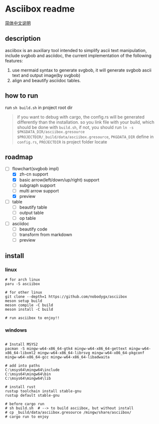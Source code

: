 # Asciibox readme

[简体中文说明](./readme_CN.md)

## description

asciibox is an auxiliary tool intended to simplify ascii text manipulation, include svgbob and asciidoc, the current implementation of the following features:

1. use mermaid syntax to generate svgbob, it will generate svgbob ascii text and output image(by svgbob)
2. align and beautify asciidoc tables.

## how to run

run `sh build.sh` in project root dir

> if you want to debug with cargo, the config.rs will be generated differently than the installation. so you link file with your build, which should be done with ``build.sh``, if not, you should run `ln -s $PKGDATA_DIR/asciibox.gresource $PROJECTDIR/_build/data/asciibox.gresource`, `PKGDATA_DIR` define in `config.rs`, `PROJECTDIR` is project folder locate

## roadmap

- [ ] flowchart(svgbob impl)
    - [x] zh-cn support
    - [x] basic arrow(left/down/up/right) support
    - [ ] subgraph support
    - [ ] multi arrow support
    - [x] preview
- [ ] table
    - [ ] beautify table
    - [ ] output table
    - [ ] op table
- [ ] asciidoc
    - [ ] beautify code
    - [ ] transform from markdown
    - [ ] preview

## install

### linux

```shell
# for arch linux
paru -S asciibox

# for other linux
git clone --depth=1 https://github.com/nobodygx/asciibox
meson setup build
meson compile -C build
meson install -C build

# run asciibox to enjoy!!
```

### windows

```shell

# Install MSYS2
pacman -S mingw-w64-x86_64-gtk4 mingw-w64-x86_64-gettext mingw-w64-x86_64-libxml2 mingw-w64-x86_64-librsvg mingw-w64-x86_64-pkgconf mingw-w64-x86_64-gcc mingw-w64-x86_64-libadwaita

# add into paths
C:\msys64\mingw64\include
C:\msys64\mingw64\bin
C:\msys64\mingw64\lib

# install rust
rustup toolchain install stable-gnu
rustup default stable-gnu

# before cargo run
# sh build.sh  # --> to build asciibox, but without install
# cp _build/data/asciibox.gresource /mingw/share/asciibox/
# cargo run to enjoy
```
